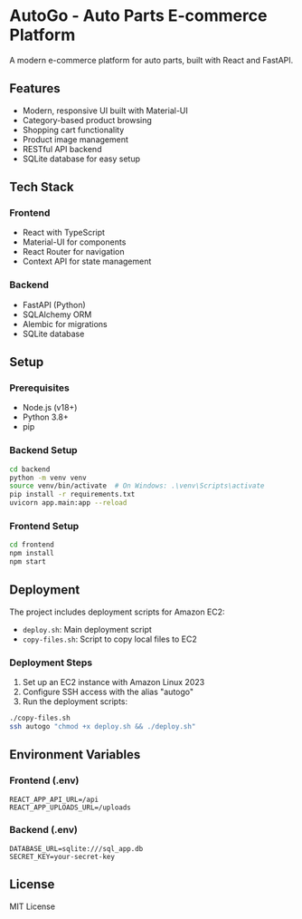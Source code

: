 # AutoGo - Auto Parts E-commerce Platform

A modern e-commerce platform for auto parts, built with React and FastAPI.

## Features

- Modern, responsive UI built with Material-UI
- Category-based product browsing
- Shopping cart functionality
- Product image management
- RESTful API backend
- SQLite database for easy setup

## Tech Stack

### Frontend
- React with TypeScript
- Material-UI for components
- React Router for navigation
- Context API for state management

### Backend
- FastAPI (Python)
- SQLAlchemy ORM
- Alembic for migrations
- SQLite database

## Setup

### Prerequisites
- Node.js (v18+)
- Python 3.8+
- pip

### Backend Setup
```bash
cd backend
python -m venv venv
source venv/bin/activate  # On Windows: .\venv\Scripts\activate
pip install -r requirements.txt
uvicorn app.main:app --reload
```

### Frontend Setup
```bash
cd frontend
npm install
npm start
```

## Deployment

The project includes deployment scripts for Amazon EC2:
- `deploy.sh`: Main deployment script
- `copy-files.sh`: Script to copy local files to EC2

### Deployment Steps
1. Set up an EC2 instance with Amazon Linux 2023
2. Configure SSH access with the alias "autogo"
3. Run the deployment scripts:
```bash
./copy-files.sh
ssh autogo "chmod +x deploy.sh && ./deploy.sh"
```

## Environment Variables

### Frontend (.env)
```
REACT_APP_API_URL=/api
REACT_APP_UPLOADS_URL=/uploads
```

### Backend (.env)
```
DATABASE_URL=sqlite:///sql_app.db
SECRET_KEY=your-secret-key
```

## License

MIT License 